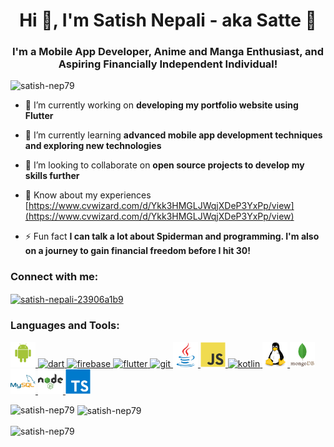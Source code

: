 <h1 align="center">Hi 👋, I'm Satish Nepali - aka Satte 👋</h1>
<h3 align="center">I'm a Mobile App Developer, Anime and Manga Enthusiast, and Aspiring Financially Independent Individual!</h3>

<p align="left"> <img src="https://komarev.com/ghpvc/?username=satish-nep79&label=Profile%20views&color=0e75b6&style=flat" alt="satish-nep79" /> </p>

- 🔭 I’m currently working on **developing my portfolio website using Flutter**

- 🌱 I’m currently learning **advanced mobile app development techniques and exploring new technologies**

- 👯 I’m looking to collaborate on **open source projects to develop my skills further**

- 📄 Know about my experiences [https://www.cvwizard.com/d/Ykk3HMGLJWqjXDeP3YxPp/view](https://www.cvwizard.com/d/Ykk3HMGLJWqjXDeP3YxPp/view)

- ⚡ Fun fact **I can talk a lot about Spiderman and programming. I'm also on a journey to gain financial freedom before I hit 30!**

<h3 align="left">Connect with me:</h3>
<p align="left">
<a href="https://linkedin.com/in/satish-nepali-23906a1b9" target="blank"><img align="center" src="https://raw.githubusercontent.com/rahuldkjain/github-profile-readme-generator/master/src/images/icons/Social/linked-in-alt.svg" alt="satish-nepali-23906a1b9" height="30" width="40" /></a>
</p>

<h3 align="left">Languages and Tools:</h3>
<p align="left"> <a href="https://developer.android.com" target="_blank" rel="noreferrer"> <img src="https://raw.githubusercontent.com/devicons/devicon/master/icons/android/android-original-wordmark.svg" alt="android" width="40" height="40"/> </a> <a href="https://dart.dev" target="_blank" rel="noreferrer"> <img src="https://www.vectorlogo.zone/logos/dartlang/dartlang-icon.svg" alt="dart" width="40" height="40"/> </a> <a href="https://firebase.google.com/" target="_blank" rel="noreferrer"> <img src="https://www.vectorlogo.zone/logos/firebase/firebase-icon.svg" alt="firebase" width="40" height="40"/> </a> <a href="https://flutter.dev" target="_blank" rel="noreferrer"> <img src="https://www.vectorlogo.zone/logos/flutterio/flutterio-icon.svg" alt="flutter" width="40" height="40"/> </a> <a href="https://git-scm.com/" target="_blank" rel="noreferrer"> <img src="https://www.vectorlogo.zone/logos/git-scm/git-scm-icon.svg" alt="git" width="40" height="40"/> </a> <a href="https://www.java.com" target="_blank" rel="noreferrer"> <img src="https://raw.githubusercontent.com/devicons/devicon/master/icons/java/java-original.svg" alt="java" width="40" height="40"/> </a> <a href="https://developer.mozilla.org/en-US/docs/Web/JavaScript" target="_blank" rel="noreferrer"> <img src="https://raw.githubusercontent.com/devicons/devicon/master/icons/javascript/javascript-original.svg" alt="javascript" width="40" height="40"/> </a> <a href="https://kotlinlang.org" target="_blank" rel="noreferrer"> <img src="https://www.vectorlogo.zone/logos/kotlinlang/kotlinlang-icon.svg" alt="kotlin" width="40" height="40"/> </a> <a href="https://www.linux.org/" target="_blank" rel="noreferrer"> <img src="https://raw.githubusercontent.com/devicons/devicon/master/icons/linux/linux-original.svg" alt="linux" width="40" height="40"/> </a> <a href="https://www.mongodb.com/" target="_blank" rel="noreferrer"> <img src="https://raw.githubusercontent.com/devicons/devicon/master/icons/mongodb/mongodb-original-wordmark.svg" alt="mongodb" width="40" height="40"/> </a> <a href="https://www.mysql.com/" target="_blank" rel="noreferrer"> <img src="https://raw.githubusercontent.com/devicons/devicon/master/icons/mysql/mysql-original-wordmark.svg" alt="mysql" width="40" height="40"/> </a> <a href="https://nodejs.org" target="_blank" rel="noreferrer"> <img src="https://raw.githubusercontent.com/devicons/devicon/master/icons/nodejs/nodejs-original-wordmark.svg" alt="nodejs" width="40" height="40"/> </a> <a href="https://www.typescriptlang.org/" target="_blank" rel="noreferrer"> <img src="https://raw.githubusercontent.com/devicons/devicon/master/icons/typescript/typescript-original.svg" alt="typescript" width="40" height="40"/> </a> </p>

<p><img align="left" src="https://github-readme-stats.vercel.app/api/top-langs?username=satish-nep79&show_icons=true&locale=en&layout=compact" alt="satish-nep79" /></p>

<p>&nbsp;<img align="center" src="https://github-readme-stats.vercel.app/api?username=satish-nep79&show_icons=true&locale=en" alt="satish-nep79" /></p>

<p><img align="center" src="https://github-readme-streak-stats.herokuapp.com/?user=satish-nep79&" alt="satish-nep79" /></p>

